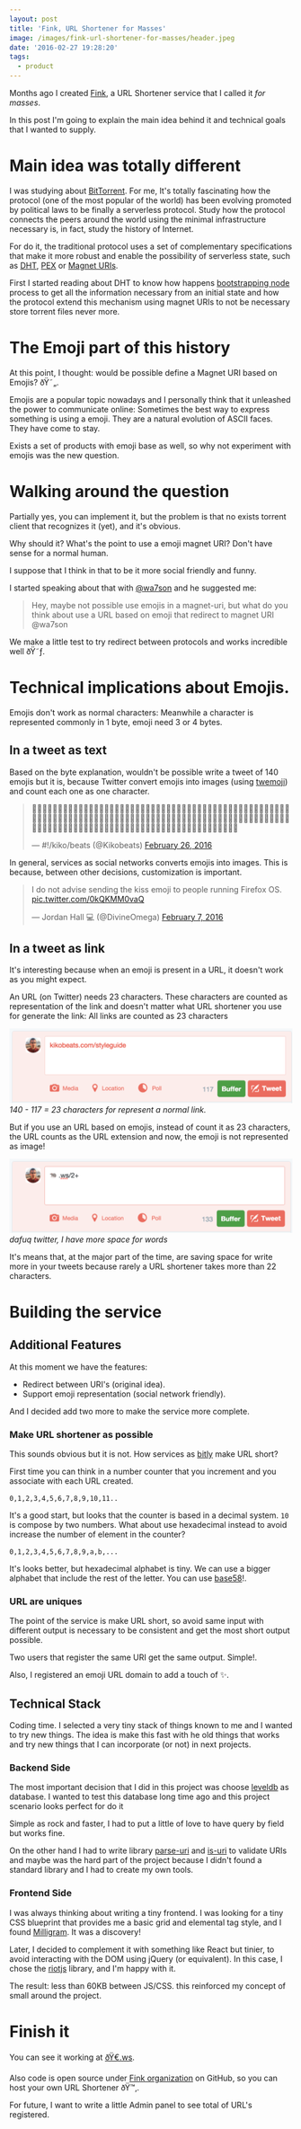```yaml
---
layout: post
title: 'Fink, URL Shortener for Masses'
image: /images/fink-url-shortener-for-masses/header.jpeg
date: '2016-02-27 19:28:20'
tags:
  - product
---
```


Months ago I created [Fink](http://xn--rn8h.ws/), a URL Shortener service that I called it *for masses*.

In this post I'm going to explain the main idea behind it and technical goals that I wanted to supply.

# Main idea was totally different

I was studying about [BitTorrent](https://en.wikipedia.org/wiki/BitTorrent). For me, It's totally fascinating how the protocol (one of the most popular of the world) has been evolving promoted by political laws to be finally a serverless protocol. Study how  the protocol connects the peers around the world using the minimal infrastructure necessary is, in fact, study the history of Internet.

For do it, the traditional protocol uses a set of complementary specifications that make it more robust and enable the possibility of serverless state, such as [DHT](http://engineering.bittorrent.com/2013/01/22/bittorrent-tech-talks-dht/), [PEX](https://en.wikipedia.org/wiki/Peer_exchange) or [Magnet URIs](https://es.wikipedia.org/wiki/Magnet).

First I started reading about DHT to know how happens [bootstrapping node](https://en.wikipedia.org/wiki/Bootstrapping_node) process to get all the information necessary from an initial state and how the protocol extend this mechanism using magnet URIs to not be necessary store torrent files never more.

# The Emoji part of this history

At this point, I thought: would be possible define a Magnet URI based on Emojis? ðŸ˜„.

Emojis are a popular topic nowadays and I personally think that it unleashed the power to communicate online: Sometimes the best way to express something is using a emoji. They are a natural evolution of ASCII faces. They have come to stay.

Exists a set of products with emoji base as well, so why not experiment with emojis was the new question.

# Walking around the question

Partially yes, you can implement it, but the problem is that no exists torrent client that recognizes it (yet), and it's obvious. 

Why should it? What's the point to use a emoji magnet URI? Don't have sense for a normal human.

I suppose that I think in that to be it more social friendly and funny.

I started speaking about that with [@wa7son](https://twitter.com/wa7son) and he suggested me:

> Hey, maybe not possible use emojis in a magnet-uri, but what do you think about use a URL based on emoji that redirect to magnet URI <span>@wa7son</span>

We make a little test to try redirect between protocols and works incredible well ðŸ˜ƒ.

# Technical implications about Emojis.

Emojis don't work as normal characters: Meanwhile a character is represented commonly in 1 byte, emoji need 3 or 4 bytes.

## In a tweet as text

Based on the byte explanation, wouldn't be possible write a tweet of 140 emojis but it is, because Twitter convert emojis into images (using [twemoji](https://github.com/twitter/twemoji)) and count each one as one character.

<blockquote class="twitter-tweet"><p lang="art" dir="ltr">🐀🐀🐀🐀🐀🐀🐀🐀🐀🐀🐀🐀🐀🐀🐀🐀🐀🐀🐀🐀🐀🐀🐀🐀🐀🐀🐀🐀🐀🐀🐀🐀🐀🐀🐀🐀🐀🐀🐀🐀🐀🐀🐀🐀🐀🐀🐀🐀🐀🐀🐀🐀🐀🐀🐀🐀🐀🐀🐀🐀🐀🐀🐀🐀🐀🐀🐀🐀🐀🐀🐀🐀🐀🐀🐀🐀🐀🐀🐀🐀🐀🐀🐀🐀🐀🐀🐀🐀🐀🐀🐀🐀🐀🐀🐀🐀🐀🐀🐀🐀🐀🐀🐀🐀🐀🐀🐀🐀🐀🐀🐀🐀🐀🐀🐀🐀🐀🐀🐀🐀🐀🐀🐀🐀🐀🐀🐀🐀🐀🐀🐀🐀🐀🐀🐀🐀🐀🐀🐀🐀</p>&mdash; #!/kiko/beats (@Kikobeats) <a href="https://twitter.com/Kikobeats/status/703168977254494209?ref_src=twsrc%5Etfw">February 26, 2016</a></blockquote> <script async src="https://platform.twitter.com/widgets.js" charset="utf-8"></script>

In general, services as social networks converts emojis into images. This is because, between other decisions, customization is important.

<blockquote class="twitter-tweet"><p lang="en" dir="ltr">I do not advise sending the kiss emoji to people running Firefox OS. <a href="https://t.co/0kQKMM0vaQ">pic.twitter.com/0kQKMM0vaQ</a></p>&mdash; Jordan Hall 💻 (@DivineOmega) <a href="https://twitter.com/DivineOmega/status/696470046533619712?ref_src=twsrc%5Etfw">February 7, 2016</a></blockquote> <script async src="https://platform.twitter.com/widgets.js" charset="utf-8"></script>

## In a tweet as link

It's interesting because when an emoji is present in a URL, it doesn't work as you might expect.

An URL (on Twitter) needs 23 characters. These characters are counted as representation of the link and doesn't matter what URL shortener you use for generate the link: All links are counted as 23 characters

![](/images/fink-url-shortener-for-masses/enzwro5.png)
*140 - 117 = 23 characters for represent a normal link.*

But if you use an URL based on emojis, instead of count it as 23 characters, the URL counts as the URL extension and now, the emoji is not represented as image!

![](/images/fink-url-shortener-for-masses/gh7eo4v.png)
*dafuq twitter, I have more space for words*

It's means that, at the major part of the time, are saving space for write more in your tweets because rarely a URL shortener takes more than 22 characters.

# Building the service

## Additional Features

At this moment we have the features:

- Redirect between URI's (original idea).
- Support emoji representation (social network friendly).

And I decided add two more to make the service more complete.

### Make URL shortener as possible

This sounds obvious but it is not. How services as [bitly](http://bit.ly) make URL short?

First time you can think in a number counter that you increment and you associate with each URL created.

```
0,1,2,3,4,5,6,7,8,9,10,11..
```

It's a good start, but looks that the counter is based in a decimal system. `10` is compose by two numbers. What about use hexadecimal instead to avoid increase the number of element in the counter?

```
0,1,2,3,4,5,6,7,8,9,a,b,...
```

It's looks better, but hexadecimal alphabet is tiny. We can use a bigger alphabet that include the rest of the letter. You can use [base58](https://en.wikipedia.org/wiki/Base58)!.

### URL are uniques

The point of the service is make URL short, so avoid same input with different output is necessary to be consistent and get the most short output possible.

Two users that register the same URI get the same output. Simple!.

Also, I registered an emoji URL domain to add a touch of ✨.

## Technical Stack

Coding time. I selected a very tiny stack of things known to me and I wanted to try new things. The idea is make this fast with he old things that works and try new things that I can incorporate (or not) in next projects.

### Backend Side

The most important decision that I did in this project was choose [leveldb](https://github.com/Level/levelup) as database. I wanted to test this database long time ago and this project scenario looks perfect for do it

Simple as rock and faster, I had to put a little of love to have query by field but works fine.

On the other hand I had to write library [parse-uri](https://github.com/Kikobeats/parse-uri) and [is-uri](https://github.com/Kikobeats/is-uri) to validate URIs and maybe was the hard part of the project because I didn't found a standard library and I had to create my own tools.

### Frontend Side

I was always thinking about writing a tiny frontend. I was looking for a tiny CSS blueprint that provides me a basic grid and elemental tag style, and I found [Milligram](https://milligram.github.io/). It was a discovery!

Later, I decided to complement it with something like React but tinier, to avoid interacting with the DOM using jQuery (or equivalent). In this case, I chose the [riotjs](http://riotjs.com/) library, and I'm happy with it.

The result: less than 60KB between JS/CSS. this reinforced my concept of small around the project.

# Finish it

You can see it working at [ðŸ€.ws](http://xn--rn8h.ws/).

Also code is open source under [Fink organization](https://github.com/finkhq) on GitHub, so you can host your own URL Shortener ðŸ™‚.

For future, I want to write a little Admin panel to see total of URL's registered.
